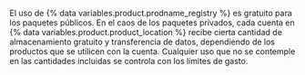 El uso de {% data variables.product.prodname_registry %} es gratuito para los paquetes públicos. En el caos de los paquetes privados, cada cuenta en {% data variables.product.product_location %} recibe cierta cantidad de almacenamiento gratuito y transferencia de datos, dependiendo de los productos que se utilicen con la cuenta. Cualquier uso que no se contemple en las cantidades incluidas se controla con los límites de gasto.
